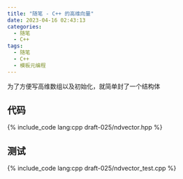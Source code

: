 ```yaml
---
title: "随笔 - C++ 的高维向量"
date: 2023-04-16 02:43:13
categories:
  - 随笔
  - C++
tags:
  - 随笔
  - C++
  - 模板元编程
---
```


为了方便写高维数组以及初始化，就简单封了一个结构体

<!-- more -->

## 代码

{% include_code lang:cpp draft-025/ndvector.hpp %}

## 测试

{% include_code lang:cpp draft-025/ndvector_test.cpp %}

